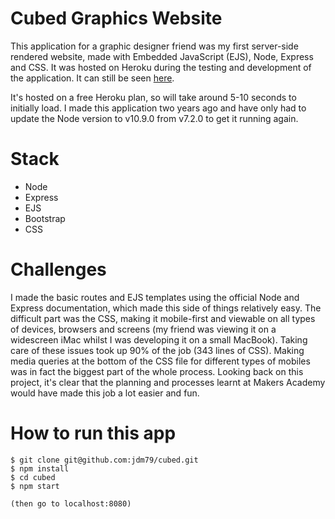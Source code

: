 # Cubed Graphics Website

This application for a graphic designer friend was my first server-side rendered website, made with Embedded JavaScript (EJS), Node, Express and CSS. It was hosted on Heroku during the testing and development of the application. It can still be seen [here](https://lit-sands-86396.herokuapp.com/).

It's hosted on a free Heroku plan, so will take around 5-10 seconds to initially load. I made this application two years ago and have only had to update the Node version to v10.9.0 from v7.2.0 to get it running again.


# Stack

* Node
* Express
* EJS
* Bootstrap
* CSS


# Challenges

I made the basic routes and EJS templates using the official Node and Express documentation, which made this side of things relatively easy. The difficult part was the CSS, making it mobile-first and viewable on all types of devices, browsers and screens (my friend was viewing it on a widescreen iMac whilst I was developing it on a small MacBook). Taking care of these issues took up 90% of the job (343 lines of CSS). Making media queries at the bottom of the CSS file for different types of mobiles was in fact the biggest part of the whole process. Looking back on this project, it's clear that the planning and processes learnt at Makers Academy would have made this job a lot easier and fun.


# How to run this app 

```
$ git clone git@github.com:jdm79/cubed.git
$ npm install
$ cd cubed
$ npm start

(then go to localhost:8080)
```